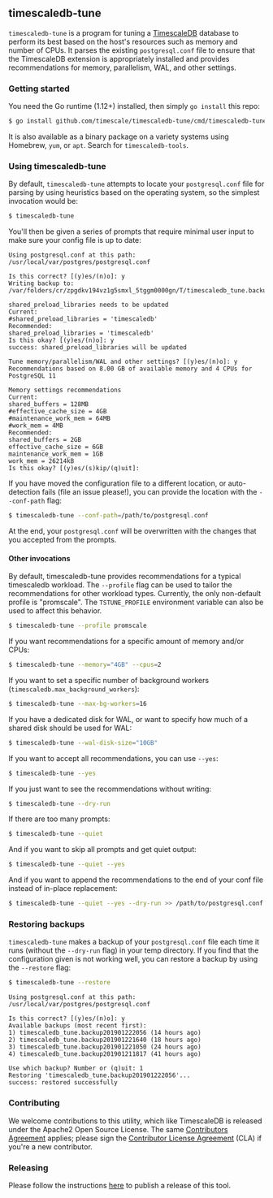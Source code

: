 ## timescaledb-tune

`timescaledb-tune` is a program for tuning a
[TimescaleDB](//github.com/timescale/timescaledb) database to perform
its best based on the host's resources such as memory and number of CPUs.
It parses the existing `postgresql.conf` file to ensure that the TimescaleDB
extension is appropriately installed and provides recommendations for
memory, parallelism, WAL, and other settings.

### Getting started
You need the Go runtime (1.12+) installed, then simply `go install` this repo:
```bash
$ go install github.com/timescale/timescaledb-tune/cmd/timescaledb-tune@main
```

It is also available as a binary package on a variety systems using
Homebrew, `yum`, or `apt`. Search for `timescaledb-tools`.

### Using timescaledb-tune
By default, `timescaledb-tune` attempts to locate your `postgresql.conf`
file for parsing by using heuristics based on the operating system, so the
simplest invocation would be:
```bash
$ timescaledb-tune
```

You'll then be given a series of prompts that require minimal user input to
make sure your config file is up to date:
```text
Using postgresql.conf at this path:
/usr/local/var/postgres/postgresql.conf

Is this correct? [(y)es/(n)o]: y
Writing backup to:
/var/folders/cr/zpgdkv194vz1g5smxl_5tggm0000gn/T/timescaledb_tune.backup201901071520

shared_preload_libraries needs to be updated
Current:
#shared_preload_libraries = 'timescaledb'
Recommended:
shared_preload_libraries = 'timescaledb'
Is this okay? [(y)es/(n)o]: y
success: shared_preload_libraries will be updated

Tune memory/parallelism/WAL and other settings? [(y)es/(n)o]: y
Recommendations based on 8.00 GB of available memory and 4 CPUs for PostgreSQL 11

Memory settings recommendations
Current:
shared_buffers = 128MB
#effective_cache_size = 4GB
#maintenance_work_mem = 64MB
#work_mem = 4MB
Recommended:
shared_buffers = 2GB
effective_cache_size = 6GB
maintenance_work_mem = 1GB
work_mem = 26214kB
Is this okay? [(y)es/(s)kip/(q)uit]:
```

If you have moved the configuration file to a different location, or
auto-detection fails (file an issue please!), you can provide the location
with the `--conf-path` flag:
```bash
$ timescaledb-tune --conf-path=/path/to/postgresql.conf
```

At the end, your `postgresql.conf` will be overwritten with the changes
that you accepted from the prompts.

#### Other invocations

By default, timescaledb-tune provides recommendations for a typical timescaledb workload. The `--profile` flag can be
used to tailor the recommendations for other workload types. Currently, the only non-default profile is "promscale".
The `TSTUNE_PROFILE` environment variable can also be used to affect this behavior.

```bash
$ timescaledb-tune --profile promscale
```

If you want recommendations for a specific amount of memory and/or CPUs:
```bash
$ timescaledb-tune --memory="4GB" --cpus=2
```

If you want to set a specific number of background workers (`timescaledb.max_background_workers`):
```bash
$ timescaledb-tune --max-bg-workers=16
```

If you have a dedicated disk for WAL, or want to specify how much of a
shared disk should be used for WAL:
```bash
$ timescaledb-tune --wal-disk-size="10GB"
```

If you want to accept all recommendations, you can use `--yes`:
```bash
$ timescaledb-tune --yes
```

If you just want to see the recommendations without writing:
```bash
$ timescaledb-tune --dry-run
```

If there are too many prompts:
```bash
$ timescaledb-tune --quiet
```

And if you want to skip all prompts and get quiet output:
```bash
$ timescaledb-tune --quiet --yes
```

And if you want to append the recommendations to the end of your conf file
instead of in-place replacement:
```bash
$ timescaledb-tune --quiet --yes --dry-run >> /path/to/postgresql.conf
```

### Restoring backups

`timescaledb-tune` makes a backup of your `postgresql.conf` file each time
it runs (without the `--dry-run` flag) in your temp directory. If you find
that the configuration given is not working well, you can restore a backup
by using the `--restore` flag:
```bash
$ timescaledb-tune --restore
```
```text
Using postgresql.conf at this path:
/usr/local/var/postgres/postgresql.conf

Is this correct? [(y)es/(n)o]: y
Available backups (most recent first):
1) timescaledb_tune.backup201901222056 (14 hours ago)
2) timescaledb_tune.backup201901221640 (18 hours ago)
3) timescaledb_tune.backup201901221050 (24 hours ago)
4) timescaledb_tune.backup201901211817 (41 hours ago)

Use which backup? Number or (q)uit: 1
Restoring 'timescaledb_tune.backup201901222056'...
success: restored successfully
```

### Contributing
We welcome contributions to this utility, which like TimescaleDB is
released under the Apache2 Open Source License.  The same [Contributors Agreement](//github.com/timescale/timescaledb/blob/master/CONTRIBUTING.md)
applies; please sign the [Contributor License Agreement](https://cla-assistant.io/timescale/timescaledb-tune) (CLA) if you're a new contributor.

### Releasing

Please follow the instructions [here](https://github.com/timescale/release-build-scripts/blob/release_tools/README.md#publishing-changes-to-timescaledb-tune) 
to publish a release of this tool.
